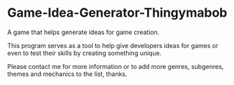 # Game-Idea-Generator-Thingymabob
A game that helps generate ideas for game creation.

This program serves as a tool to help give developers ideas for games or even to test their skills by creating something unique.

Please contact me for more information or to add more genres, subgenres, themes and mechanics to the list, thanks.
